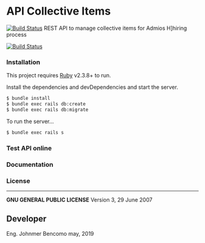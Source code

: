 
# API Collective Items
[![Build Status](https://travis-ci.org/bjohnmer/api_admios.svg?branch=master)](https://travis-ci.org/bjohnmer/api_admios)
REST API to manage collective items for Admios H]hiring process

[![Build Status](https://travis-ci.org/joemccann/dillinger.svg?branch=master)](https://travis-ci.org/joemccann/dillinger)

### Installation

This project requires [Ruby](https://www.ruby-lang.org) v2.3.8+ to run.

Install the dependencies and devDependencies and start the server.

```sh
$ bundle install
$ bundle exec rails db:create
$ bundle exec rails db:migrate
```

To run the server...

```sh
$ bundle exec rails s
```

### Test API online


### Documentation


### License
----

**GNU GENERAL PUBLIC LICENSE**
Version 3, 29 June 2007

## Developer
Eng. Johnmer Bencomo
may, 2019
